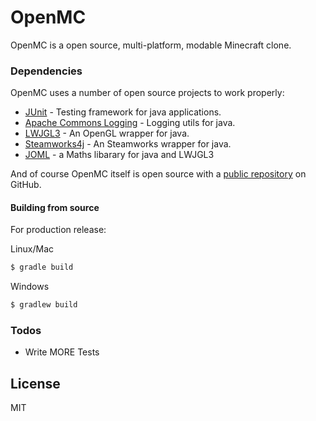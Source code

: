 # OpenMC

OpenMC is a open source, multi-platform, modable Minecraft clone.

### Dependencies 

OpenMC uses a number of open source projects to work properly:

* [JUnit] - Testing framework for java applications.
* [Apache Commons Logging] - Logging utils for java.
* [LWJGL3] - An OpenGL wrapper for java.
* [Steamworks4j] - An Steamworks wrapper for java.
* [JOML] - a Maths libarary for java and LWJGL3

And of course OpenMC itself is open source with a [public repository][OpenMC]
 on GitHub.

#### Building from source
For production release:

Linux/Mac
```sh
$ gradle build
```

Windows
```bash
$ gradlew build
```

### Todos

 - Write MORE Tests

License
----

MIT

[//]:#
   [OpenMC]: <https://github.com/Strezzed/OpenMC>
   [git-repo-url]: <https://github.com/Strezzed/OpenMC.git>
   [JUnit]: <https://junit.org/junit5/>
   [Apache Commons Logging]: <https://commons.apache.org/proper/commons-logging/>
   [LWJGL3]: <https://www.lwjgl.org>
   [Steamworks4j]: <https://github.com/code-disaster/steamworks4j>
   [JOML]: <https://github.com/JOML-CI/JOML>
  